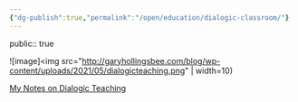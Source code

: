```yaml
---
{"dg-publish":true,"permalink":"/open/education/dialogic-classroom/"}
---
```


public:: true

![image]<img src="http://garyhollingsbee.com/blog/wp-content/uploads/2021/05/dialogicteaching.png" | width=10)

[My Notes on Dialogic Teaching](http://garyhollingsbee.com/blog/dialogic-teaching/)
